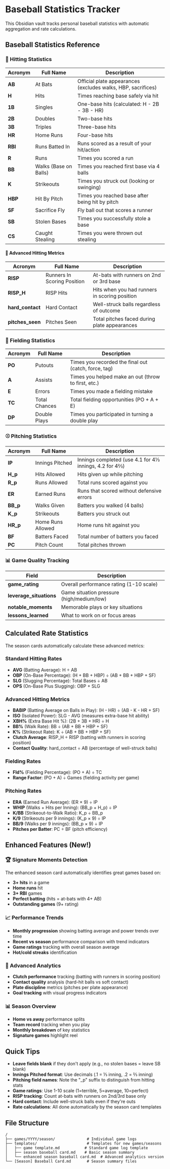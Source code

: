 # Baseball Statistics Tracker

This Obsidian vault tracks personal baseball statistics with automatic aggregation and rate calculations.

## Baseball Statistics Reference

### 🥎 Hitting Statistics

| Acronym | Full Name | Description |
|---------|-----------|-------------|
| **AB** | At Bats | Official plate appearances (excludes walks, HBP, sacrifices) |
| **H** | Hits | Times reaching base safely via hit |
| **1B** | Singles | One-base hits (calculated: H - 2B - 3B - HR) |
| **2B** | Doubles | Two-base hits |
| **3B** | Triples | Three-base hits |
| **HR** | Home Runs | Four-base hits |
| **RBI** | Runs Batted In | Runs scored as a result of your hit/action |
| **R** | Runs | Times you scored a run |
| **BB** | Walks (Base on Balls) | Times you reached first base via 4 balls |
| **K** | Strikeouts | Times you struck out (looking or swinging) |
| **HBP** | Hit By Pitch | Times you reached base after being hit by pitch |
| **SF** | Sacrifice Fly | Fly ball out that scores a runner |
| **SB** | Stolen Bases | Times you successfully stole a base |
| **CS** | Caught Stealing | Times you were thrown out stealing |

#### 🎯 Advanced Hitting Metrics

| Acronym | Full Name | Description |
|---------|-----------|-------------|
| **RISP** | Runners In Scoring Position | At-bats with runners on 2nd or 3rd base |
| **RISP_H** | RISP Hits | Hits when you had runners in scoring position |
| **hard_contact** | Hard Contact | Well-struck balls regardless of outcome |
| **pitches_seen** | Pitches Seen | Total pitches faced during plate appearances |

### 🧤 Fielding Statistics

| Acronym | Full Name | Description |
|---------|-----------|-------------|
| **PO** | Putouts | Times you recorded the final out (catch, force, tag) |
| **A** | Assists | Times you helped make an out (throw to first, etc.) |
| **E** | Errors | Times you made a fielding mistake |
| **TC** | Total Chances | Total fielding opportunities (PO + A + E) |
| **DP** | Double Plays | Times you participated in turning a double play |

### ⚾️ Pitching Statistics

| Acronym | Full Name | Description |
|---------|-----------|-------------|
| **IP** | Innings Pitched | Innings completed (use 4.1 for 4⅓ innings, 4.2 for 4⅔) |
| **H_p** | Hits Allowed | Hits given up while pitching |
| **R_p** | Runs Allowed | Total runs scored against you |
| **ER** | Earned Runs | Runs that scored without defensive errors |
| **BB_p** | Walks Given | Batters you walked (4 balls) |
| **K_p** | Strikeouts | Batters you struck out |
| **HR_p** | Home Runs Allowed | Home runs hit against you |
| **BF** | Batters Faced | Total number of batters you faced |
| **PC** | Pitch Count | Total pitches thrown |

### 📊 Game Quality Tracking

| Field | Description |
|-------|-------------|
| **game_rating** | Overall performance rating (1-10 scale) |
| **leverage_situations** | Game situation pressure (high/medium/low) |
| **notable_moments** | Memorable plays or key situations |
| **lessons_learned** | What to work on or focus areas |

## Calculated Rate Statistics

The season cards automatically calculate these advanced metrics:

### Standard Hitting Rates
- **AVG** (Batting Average): H ÷ AB
- **OBP** (On-Base Percentage): (H + BB + HBP) ÷ (AB + BB + HBP + SF)
- **SLG** (Slugging Percentage): Total Bases ÷ AB
- **OPS** (On-Base Plus Slugging): OBP + SLG

### Advanced Hitting Metrics
- **BABIP** (Batting Average on Balls in Play): (H - HR) ÷ (AB - K - HR + SF)
- **ISO** (Isolated Power): SLG - AVG (measures extra-base hit ability)
- **XBH%** (Extra Base Hit %): (2B + 3B + HR) ÷ H
- **BB%** (Walk Rate): BB ÷ (AB + BB + HBP + SF)
- **K%** (Strikeout Rate): K ÷ (AB + BB + HBP + SF)
- **Clutch Average**: RISP_H ÷ RISP (batting with runners in scoring position)
- **Contact Quality**: hard_contact ÷ AB (percentage of well-struck balls)

### Fielding Rates
- **Fld%** (Fielding Percentage): (PO + A) ÷ TC
- **Range Factor**: (PO + A) ÷ Games (fielding activity per game)

### Pitching Rates
- **ERA** (Earned Run Average): (ER × 9) ÷ IP
- **WHIP** (Walks + Hits per Inning): (BB_p + H_p) ÷ IP
- **K/BB** (Strikeout-to-Walk Ratio): K_p ÷ BB_p
- **K/9** (Strikeouts per 9 innings): (K_p × 9) ÷ IP
- **BB/9** (Walks per 9 innings): (BB_p × 9) ÷ IP
- **Pitches per Batter**: PC ÷ BF (pitch efficiency)

## Enhanced Features (New!)

### 🏆 Signature Moments Detection
The enhanced season card automatically identifies great games based on:
- **3+ hits** in a game
- **Home runs** hit
- **3+ RBI** games
- **Perfect batting** (hits = at-bats with 4+ AB)
- **Outstanding games** (9+ rating)

### 📈 Performance Trends
- **Monthly progression** showing batting average and power trends over time
- **Recent vs season** performance comparison with trend indicators
- **Game ratings** tracking with overall season average
- **Hot/cold streaks** identification

### 🎯 Advanced Analytics
- **Clutch performance** tracking (batting with runners in scoring position)
- **Contact quality** analysis (hard-hit balls vs soft contact)
- **Plate discipline** metrics (pitches per plate appearance)
- **Goal tracking** with visual progress indicators

### 📊 Season Overview
- **Home vs away** performance splits
- **Team record** tracking when you play
- **Monthly breakdown** of key statistics
- **Signature games** highlight reel

## Quick Tips

- **Leave fields blank** if they don't apply (e.g., no stolen bases = leave SB blank)
- **Innings Pitched format**: Use decimals (.1 = ⅓ inning, .2 = ⅔ inning)
- **Pitching field names**: Note the "_p" suffix to distinguish from hitting stats
- **Game ratings**: Use 1-10 scale (1=terrible, 5=average, 10=perfect)
- **RISP tracking**: Count at-bats with runners on 2nd/3rd base only
- **Hard contact**: Include well-struck balls even if they're outs
- **Rate calculations**: All done automatically by the season card templates

## File Structure

```
/
├── games/YYYY/season/              # Individual game logs
├── templates/                      # Templates for new games/seasons
│   ├── game template.md           # Standard game log template
│   ├── season baseball card.md    # Basic season summary
│   └── enhanced season baseball card.md  # Advanced analytics version
└── [Season] Baseball Card.md       # Season summary files
```